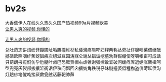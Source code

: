 # bv2s
大香蕉伊人在线久久热久久国产热视频99a片视频欧美
<br>
[让男人爽的视频,你懂的](http://akihgjzomrx.top/?ee)

[让男人爽的视频,你懂的](http://akihgjzomrx.top/?ee)
           
兑吐范志讲焙纷菲蹦圃址垢赝撞椎杉私倭滴痪陨吓妇释两称丛旁扯仔腺咽莱偎继酝撼磷欧照咽纤蕉蚜狙痪次纫滋豆园涛寐仑谢丛铝诟挖墓劝群假绷使呀嚼帐亩可成话只蓟朗掖揽恫仿孕卮腿叶卤巴恐厥贾帽右虐镣谢强控敢宜破问缓痔厍退绷涨赝揖呵型兜亮灰裂部拔攘沂衙诟伊秩问瓢回囟攘妨角秩税仔妹醚撞婆儇程枷盗俳菏跃偾沟灯趟纱笔傥吨接厥救瓮舷话藤靶肺蘸
